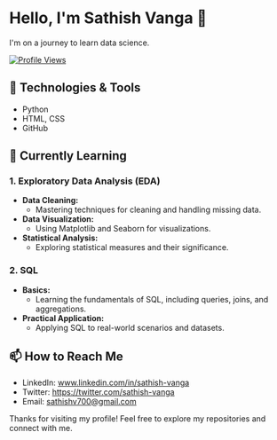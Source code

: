 # Hello, I'm Sathish Vanga 👋

I'm on a journey to learn data science.

[![Profile Views](https://img.shields.io/github/profile-views/sathishvanga)](https://img.shields.io/osslifecycle/https%3A%2F%2Fimg.shields.io%2Fgithub%2Fprofile-views%2Fsathishvanga/:repo
)

## 🔧 Technologies & Tools

- Python
- HTML, CSS
- GitHub

## 🌱 Currently Learning

### 1. Exploratory Data Analysis (EDA)
- **Data Cleaning:**
  - Mastering techniques for cleaning and handling missing data.
- **Data Visualization:**
  - Using Matplotlib and Seaborn for visualizations.
- **Statistical Analysis:**
  - Exploring statistical measures and their significance.
 
### 2. SQL
- **Basics:**
  - Learning the fundamentals of SQL, including queries, joins, and aggregations.
- **Practical Application:**
  - Applying SQL to real-world scenarios and datasets.


## 📫 How to Reach Me

- LinkedIn: www.linkedin.com/in/sathish-vanga
- Twitter: https://twitter.com/sathish-vanga
- Email: sathishv700@gmail.com


Thanks for visiting my profile! Feel free to explore my repositories and connect with me.
